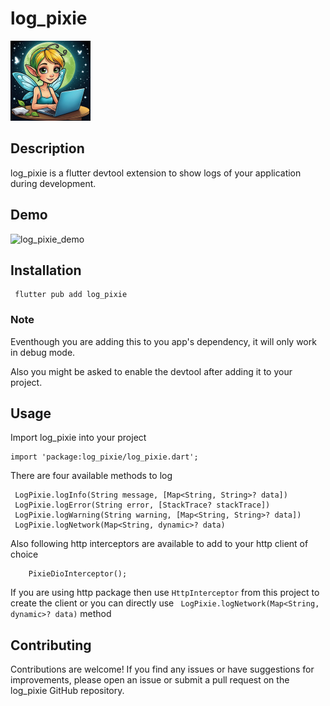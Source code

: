 
# log_pixie

<img src="log_pixie_devtool/assets/log_pixie.png" width="128"/>

## Description
log_pixie is a flutter devtool extension to show logs of your application during development. 

## Demo 

![log_pixie_demo](https://github.com/pravinarr/log_pixie/assets/8682635/dff783a3-43bf-4772-a438-394c7bd73813)


## Installation

    
     flutter pub add log_pixie
    
### Note

Eventhough you are adding this to you app's dependency, it will only work in debug mode.

Also you might be asked to enable the devtool after adding it to your project.

## Usage

Import log_pixie into your project 

    
    import 'package:log_pixie/log_pixie.dart';
    

There are four available methods to log

    
     LogPixie.logInfo(String message, [Map<String, String>? data])
     LogPixie.logError(String error, [StackTrace? stackTrace])
     LogPixie.logWarning(String warning, [Map<String, String>? data])
     LogPixie.logNetwork(Map<String, dynamic>? data)
    

Also following http interceptors are available to add to your http client of choice

    
        PixieDioInterceptor();

    

If you are using http package then use ```HttpInterceptor``` from this project to create the client or you can directly use ``` LogPixie.logNetwork(Map<String, dynamic>? data)``` method

## Contributing
Contributions are welcome! If you find any issues or have suggestions for improvements, please open an issue or submit a pull request on the log_pixie GitHub repository.

